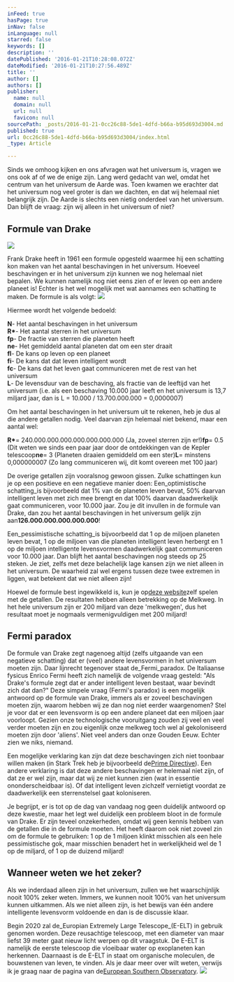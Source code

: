 ```yaml
---
inFeed: true
hasPage: true
inNav: false
inLanguage: null
starred: false
keywords: []
description: ''
datePublished: '2016-01-21T10:28:08.072Z'
dateModified: '2016-01-21T10:27:56.489Z'
title: ''
author: []
authors: []
publisher:
  name: null
  domain: null
  url: null
  favicon: null
sourcePath: _posts/2016-01-21-0cc26c88-5de1-4dfd-b66a-b95d693d3004.md
published: true
url: 0cc26c88-5de1-4dfd-b66a-b95d693d3004/index.html
_type: Article

---
```

Sinds we omhoog kijken en ons afvragen wat het universum is, vragen we ons ook af of we de enige zijn. Lang werd gedacht van wel, omdat het centrum van het universum de Aarde was. Toen kwamen we erachter dat het universum nog veel groter is dan we dachten, en dat wij helemaal niet belangrijk zijn. De Aarde is slechts een nietig onderdeel van het universum. Dan blijft de vraag: zijn wij alleen in het universum of niet?

## Formule van Drake
![](https://the-grid-user-content.s3-us-west-2.amazonaws.com/2f5ec20a-a198-4893-a4fb-c684ee2571b9.jpg)

Frank Drake heeft in 1961 een formule opgesteld waarmee hij een schatting kon maken van het aantal beschavingen in het universum. Hoeveel beschavingen er in het universum zijn kunnen we nog helemaal niet bepalen. We kunnen namelijk nog niet eens zien of er leven op een andere planeet is! Echter is het wel mogelijk met wat aannames een schatting te maken. De formule is als volgt:
![](https://the-grid-user-content.s3-us-west-2.amazonaws.com/7097f863-9774-48df-9568-47bd533cad15.jpg)

Hiermee wordt het volgende bedoeld:

**N**- Het aantal beschavingen in het universum  
**R\***- Het aantal sterren in het universum  
**fp**- De fractie van sterren die planeten heeft  
**ne**- Het gemiddeld aantal planeten dat om een ster draait  
**fl**- De kans op leven op een planeet  
**fi**- De kans dat dat leven intelligent wordt  
**fc**- De kans dat het leven gaat communiceren met de rest van het universum  
**L**- De levensduur van de beschaving, als fractie van de leeftijd van het universum (i.e. als een beschaving 10.000 jaar leeft en het universum is 13,7 miljard jaar, dan is L = 10.000 / 13.700.000.000 = 0,0000007)

Om het aantal beschavingen in het universum uit te rekenen, heb je dus al die andere getallen nodig. Veel daarvan zijn helemaal niet bekend, maar een aantal wel:

**R\***= 240.000.000.000.000.000.000.000 (Ja, zoveel sterren zijn er!)**fp**= 0.5 (Dit weten we sinds een paar jaar door de ontdekkingen van de Kepler telescoop**ne**= 3 (Planeten draaien gemiddeld om een ster)**L**= minstens 0,000000007 (Zo lang communiceren wij, dit komt overeen met 100 jaar)

De overige getallen zijn vooralsnog gewoon gissen. Zulke schattingen kun je op een positieve en een negatieve manier doen: Een_optimistische schatting_is bijvoorbeeld dat 1% van de planeten leven bevat, 50% daarvan intelligent leven met zich mee brengt en dat 100% daarvan daadwerkelijk gaat communiceren, voor 10.000 jaar. Zou je dit invullen in de formule van Drake, dan zou het aantal beschavingen in het universum gelijk zijn aan**126.000.000.000.000.000**!

Een_pessimistische schatting_is bijvoorbeeld dat 1 op de miljoen planeten leven bevat, 1 op de miljoen van die planeten intelligent leven herbergt en 1 op de miljoen intelligente levensvormen daadwerkelijk gaat communiceren voor 10.000 jaar. Dan blijft het aantal beschavingen nog steeds op 25 steken. Je ziet, zelfs met deze belachelijk lage kansen zijn we niet alleen in het universum. De waarheid zal wel ergens tussen deze twee extremen in liggen, wat betekent dat we niet alleen zijn!

Hoewel de formule best ingewikkeld is, kun je op[deze website][0]zelf spelen met de getallen. De resultaten hebben alleen betrekking op de Melkweg. In het hele universum zijn er 200 miljard van deze 'melkwegen', dus het resultaat moet je nogmaals vermenigvuldigen met 200 miljard!

## Fermi paradox

De formule van Drake zegt nagenoeg altijd (zelfs uitgaande van een negatieve schatting) dat er (veel) andere levensvormen in het universum moeten zijn. Daar lijnrecht tegenover staat de_Fermi_paradox. De Italiaanse fysicus Enrico Fermi heeft zich namelijk de volgende vraag gesteld: "Als Drake's formule zegt dat er ander intelligent leven bestaat, waar bevindt zich dat dan?" Deze simpele vraag (Fermi's paradox) is een mogelijk antwoord op de formule van Drake, immers als er zoveel beschavingen moeten zijn, waarom hebben wij ze dan nog niet eerder waargenomen? Stel je voor dat er een levensvorm is op een andere planeet dat een miljoen jaar voorloopt. Gezien onze technologische vooruitgang zouden zij veel en veel verder moeten zijn en zou eigenlijk onze melkweg toch wel al gekoloniseerd moeten zijn door 'aliens'. Niet veel anders dan onze Gouden Eeuw. Echter zien we niks, niemand.

Een mogelijke verklaring kan zijn dat deze beschavingen zich niet toonbaar willen maken (in Stark Trek heb je bijvoorbeeld de[Prime Directive][1]). Een andere verklaring is dat deze andere beschavingen er helemaal niet zijn, of dat ze er wel zijn, maar dat wij ze niet kunnen zien (wat in essentie ononderscheidbaar is). Of dat intelligent leven zichzelf vernietigt voordat ze daadwerkelijk een sterrenstelsel gaat koloniseren.

Je begrijpt, er is tot op de dag van vandaag nog geen duidelijk antwoord op deze kwestie, maar het legt wel duidelijk een probleem bloot in de formule van Drake. Er zijn teveel onzekerheden, omdat wij geen kennis hebben van de getallen die in de formule moeten. Het heeft daarom ook niet zoveel zin om de formule te gebruiken: 1 op de 1 miljoen klinkt misschien als een hele pessimistische gok, maar misschien benadert het in werkelijkheid wel de 1 op de miljard, of 1 op de duizend miljard!

## Wanneer weten we het zeker?

Als we inderdaad alleen zijn in het universum, zullen we het waarschijnlijk nooit 100% zeker weten. Immers, we kunnen nooit 100% van het universum kunnen uitkammen. Als we niet alleen zijn, is het bewijs van één andere intelligente levensvorm voldoende en dan is de discussie klaar.

Begin 2020 zal de_Europian Extremely Large Telescope_(E-ELT) in gebruik genomen worden. Deze reusachtige telescoop, met een diameter van maar liefst 39 meter gaat nieuw licht werpen op dit vraagstuk. De E-ELT is namelijk de eerste telescoop die vloeibaar water op exoplaneten kan herkennen. Daarnaast is de E-ELT in staat om organische moleculen, de bouwstenen van leven, te vinden. Als je daar meer over wilt weten, verwijs ik je graag naar de pagina van de[European Southern Observatory][2].
![](https://the-grid-user-content.s3-us-west-2.amazonaws.com/949ea734-515a-496c-968a-6195d887911f.jpg)

[0]: http://aftercontact.org/2010/11/online-drake-equation-calculator-try-it-yourself/
[1]: http://en.wikipedia.org/wiki/Prime_Directive
[2]: http://www.eso.org/public/teles-instr/e-elt/